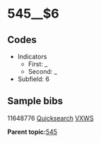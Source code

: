 # 545\_\_$6

## Codes

-   Indicators
    -   First: \_
    -   Second: \_
-   Subfield: 6

## Sample bibs

11648776 [Quicksearch](https://search.library.yale.edu/catalog/11648776) [VXWS](http://prodorbis.library.yale.edu:7014/vxws/GetHoldingsService?bibId=11648776)

**Parent topic:**[545](../../tags/545/545.md)

